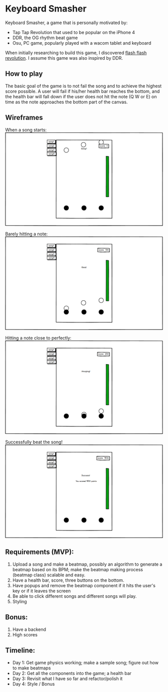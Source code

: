 # Keyboard Smasher
Keyboard Smasher, a game that is personally motivated by:
  - Tap Tap Revolution that used to be popular on the iPhone 4
  - DDR, the OG rhythm beat game
  - Osu, PC game, popularly played with a wacom tablet and keyboard

When initially researching to build this game, I discovered [flash flash revolution](http://www.flashflashrevolution.com/FFR_the_Game.php). I assume this game was also inspired by DDR.

## How to play
The basic goal of the game is to not fail the song and to achieve the highest score possible. A user will fail if his/her health bar reaches the bottom, and the health bar will fall down if the user does not hit the note (Q W or E) on time as the note approaches the bottom part of the canvas.

## Wireframes
When a song starts:
![thisshouldbeworkinglel](./docs/1.png)

Barely hitting a note:
![thisshouldbeworkinglel](./docs/3.png)

Hitting a note close to perfectly:
![thisshouldbeworkinglel](./docs/4.png)

Successfully beat the song!
![thisshouldbeworkinglel](./docs/5.png)

## Requirements (MVP):
  1. Upload a song and make a beatmap, possibly an algorithm to generate a beatmap based on its BPM; make the beatmap making process (beatmap class) scalable and easy.
  2. Have a health bar, score, three buttons on the bottom.
  3. Have popups and remove the beatmap component if it hits the user's key or if it leaves the screen
  4. Be able to click different songs and different songs will play.
  5. Styling


## Bonus:
  1. Have a backend
  2. High scores

## Timeline:
  - Day 1: Get game physics working; make a sample song; figure out how to make beatmaps
  - Day 2: Get all the components into the game; a health bar
  - Day 3: Revisit what I have so far and refactor/polish it
  - Day 4: Style / Bonus
